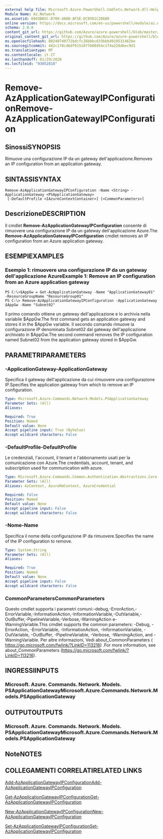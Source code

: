```yaml
---
external help file: Microsoft.Azure.PowerShell.Cmdlets.Network.dll-Help.xml
Module Name: Az.Network
ms.assetid: 6943BB5C-D709-4A80-AF5E-DC9501C20680
online version: https://docs.microsoft.com/en-us/powershell/module/az.network/remove-azapplicationgatewayipconfiguration
schema: 2.0.0
content_git_url: https://github.com/Azure/azure-powershell/blob/master/src/Network/Network/help/Remove-AzApplicationGatewayIPConfiguration.md
original_content_git_url: https://github.com/Azure/azure-powershell/blob/master/src/Network/Network/help/Remove-AzApplicationGatewayIPConfiguration.md
ms.openlocfilehash: 80248749772bdcfc26bbbc633bbb4919531462be
ms.sourcegitcommit: 4d2c178cd6df9151877b08d54c1f4a228dbec9d1
ms.translationtype: MT
ms.contentlocale: it-IT
ms.lasthandoff: 01/29/2020
ms.locfileid: "93852818"
---
```

# <span data-ttu-id="a9dfe-101">Remove-AzApplicationGatewayIPConfiguration</span><span class="sxs-lookup"><span data-stu-id="a9dfe-101">Remove-AzApplicationGatewayIPConfiguration</span></span>

## <span data-ttu-id="a9dfe-102">Sinossi</span><span class="sxs-lookup"><span data-stu-id="a9dfe-102">SYNOPSIS</span></span>
<span data-ttu-id="a9dfe-103">Rimuove una configurazione IP da un gateway dell'applicazione.</span><span class="sxs-lookup"><span data-stu-id="a9dfe-103">Removes an IP configuration from an application gateway.</span></span>

## <span data-ttu-id="a9dfe-104">SINTASSI</span><span class="sxs-lookup"><span data-stu-id="a9dfe-104">SYNTAX</span></span>

```
Remove-AzApplicationGatewayIPConfiguration -Name <String> -ApplicationGateway <PSApplicationGateway>
 [-DefaultProfile <IAzureContextContainer>] [<CommonParameters>]
```

## <span data-ttu-id="a9dfe-105">Descrizione</span><span class="sxs-lookup"><span data-stu-id="a9dfe-105">DESCRIPTION</span></span>
<span data-ttu-id="a9dfe-106">Il cmdlet **Remove-AzApplicationGatewayIPConfiguration** consente di rimuovere una configurazione IP da un gateway dell'applicazione Azure.</span><span class="sxs-lookup"><span data-stu-id="a9dfe-106">The **Remove-AzApplicationGatewayIPConfiguration** cmdlet removes an IP configuration from an Azure application gateway.</span></span>

## <span data-ttu-id="a9dfe-107">ESEMPI</span><span class="sxs-lookup"><span data-stu-id="a9dfe-107">EXAMPLES</span></span>

### <span data-ttu-id="a9dfe-108">Esempio 1: rimuovere una configurazione IP da un gateway dell'applicazione Azure</span><span class="sxs-lookup"><span data-stu-id="a9dfe-108">Example 1: Remove an IP configuration from an Azure application gateway</span></span>
```
PS C:\>$AppGw = Get-AzApplicationGateway -Name "ApplicationGateway01" -ResourceGroupName "ResourceGroup01"
PS C:\> Remove-AzApplicationGatewayIPConfiguration -ApplicationGateway $AppGw -Name "Subnet02"
```

<span data-ttu-id="a9dfe-109">Il primo comando ottiene un gateway dell'applicazione e lo archivia nella variabile $AppGw.</span><span class="sxs-lookup"><span data-stu-id="a9dfe-109">The first command gets an application gateway and stores it in the $AppGw variable.</span></span>
<span data-ttu-id="a9dfe-110">Il secondo comando rimuove la configurazione IP denominata Subnet02 dal gateway dell'applicazione archiviato in $AppGw.</span><span class="sxs-lookup"><span data-stu-id="a9dfe-110">The second command removes the IP configuration named Subnet02 from the application gateway stored in $AppGw.</span></span>

## <span data-ttu-id="a9dfe-111">PARAMETRI</span><span class="sxs-lookup"><span data-stu-id="a9dfe-111">PARAMETERS</span></span>

### <span data-ttu-id="a9dfe-112">-ApplicationGateway</span><span class="sxs-lookup"><span data-stu-id="a9dfe-112">-ApplicationGateway</span></span>
<span data-ttu-id="a9dfe-113">Specifica il gateway dell'applicazione da cui rimuovere una configurazione IP.</span><span class="sxs-lookup"><span data-stu-id="a9dfe-113">Specifies the application gateway from which to remove an IP configuration.</span></span>

```yaml
Type: Microsoft.Azure.Commands.Network.Models.PSApplicationGateway
Parameter Sets: (All)
Aliases:

Required: True
Position: Named
Default value: None
Accept pipeline input: True (ByValue)
Accept wildcard characters: False
```

### <span data-ttu-id="a9dfe-114">-DefaultProfile</span><span class="sxs-lookup"><span data-stu-id="a9dfe-114">-DefaultProfile</span></span>
<span data-ttu-id="a9dfe-115">Le credenziali, l'account, il tenant e l'abbonamento usati per la comunicazione con Azure.</span><span class="sxs-lookup"><span data-stu-id="a9dfe-115">The credentials, account, tenant, and subscription used for communication with azure.</span></span>

```yaml
Type: Microsoft.Azure.Commands.Common.Authentication.Abstractions.Core.IAzureContextContainer
Parameter Sets: (All)
Aliases: AzContext, AzureRmContext, AzureCredential

Required: False
Position: Named
Default value: None
Accept pipeline input: False
Accept wildcard characters: False
```

### <span data-ttu-id="a9dfe-116">-Nome</span><span class="sxs-lookup"><span data-stu-id="a9dfe-116">-Name</span></span>
<span data-ttu-id="a9dfe-117">Specifica il nome della configurazione IP da rimuovere.</span><span class="sxs-lookup"><span data-stu-id="a9dfe-117">Specifies the name of the IP configuration to remove.</span></span>

```yaml
Type: System.String
Parameter Sets: (All)
Aliases:

Required: True
Position: Named
Default value: None
Accept pipeline input: False
Accept wildcard characters: False
```

### <span data-ttu-id="a9dfe-118">CommonParameters</span><span class="sxs-lookup"><span data-stu-id="a9dfe-118">CommonParameters</span></span>
<span data-ttu-id="a9dfe-119">Questo cmdlet supporta i parametri comuni:-debug,-ErrorAction,-ErrorVariable,-InformationAction,-InformationVariable,-OutVariable,-OutBuffer,-PipelineVariable,-Verbose,-WarningAction e-WarningVariable.</span><span class="sxs-lookup"><span data-stu-id="a9dfe-119">This cmdlet supports the common parameters: -Debug, -ErrorAction, -ErrorVariable, -InformationAction, -InformationVariable, -OutVariable, -OutBuffer, -PipelineVariable, -Verbose, -WarningAction, and -WarningVariable.</span></span> <span data-ttu-id="a9dfe-120">Per altre informazioni, Vedi about_CommonParameters ( https://go.microsoft.com/fwlink/?LinkID=113216) .</span><span class="sxs-lookup"><span data-stu-id="a9dfe-120">For more information, see about_CommonParameters (https://go.microsoft.com/fwlink/?LinkID=113216).</span></span>

## <span data-ttu-id="a9dfe-121">INGRESSI</span><span class="sxs-lookup"><span data-stu-id="a9dfe-121">INPUTS</span></span>

### <span data-ttu-id="a9dfe-122">Microsoft. Azure. Commands. Network. Models. PSApplicationGateway</span><span class="sxs-lookup"><span data-stu-id="a9dfe-122">Microsoft.Azure.Commands.Network.Models.PSApplicationGateway</span></span>

## <span data-ttu-id="a9dfe-123">OUTPUT</span><span class="sxs-lookup"><span data-stu-id="a9dfe-123">OUTPUTS</span></span>

### <span data-ttu-id="a9dfe-124">Microsoft. Azure. Commands. Network. Models. PSApplicationGateway</span><span class="sxs-lookup"><span data-stu-id="a9dfe-124">Microsoft.Azure.Commands.Network.Models.PSApplicationGateway</span></span>

## <span data-ttu-id="a9dfe-125">Note</span><span class="sxs-lookup"><span data-stu-id="a9dfe-125">NOTES</span></span>

## <span data-ttu-id="a9dfe-126">COLLEGAMENTI CORRELATI</span><span class="sxs-lookup"><span data-stu-id="a9dfe-126">RELATED LINKS</span></span>

[<span data-ttu-id="a9dfe-127">Add-AzApplicationGatewayIPConfiguration</span><span class="sxs-lookup"><span data-stu-id="a9dfe-127">Add-AzApplicationGatewayIPConfiguration</span></span>](./Add-AzApplicationGatewayIPConfiguration.md)

[<span data-ttu-id="a9dfe-128">Get-AzApplicationGatewayIPConfiguration</span><span class="sxs-lookup"><span data-stu-id="a9dfe-128">Get-AzApplicationGatewayIPConfiguration</span></span>](./Get-AzApplicationGatewayIPConfiguration.md)

[<span data-ttu-id="a9dfe-129">New-AzApplicationGatewayIPConfiguration</span><span class="sxs-lookup"><span data-stu-id="a9dfe-129">New-AzApplicationGatewayIPConfiguration</span></span>](./New-AzApplicationGatewayIPConfiguration.md)

[<span data-ttu-id="a9dfe-130">Set-AzApplicationGatewayIPConfiguration</span><span class="sxs-lookup"><span data-stu-id="a9dfe-130">Set-AzApplicationGatewayIPConfiguration</span></span>](./Set-AzApplicationGatewayIPConfiguration.md)


